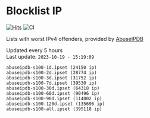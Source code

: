 # Blocklist IP

[![Hits](https://hits.seeyoufarm.com/api/count/incr/badge.svg?url=https%3A%2F%2Fgithub.com%2Fborestad%2Fblocklist-ip%2F&count_bg=%2379C83D&title_bg=%23555555&icon=&icon_color=%23E7E7E7&title=hits&edge_flat=false)](https://hits.seeyoufarm.com)  ![CI](https://img.shields.io/github/workflow/status/borestad/blocklist-ip/CI?style=flat-square)

Lists with worst IPv4 offenders, provided by [AbuseIPDB](https://www.abuseipdb.com/)

<!-- FOOTER-PLACEHOLDER -->
Updated every 5 hours<br>
Last update: `2023-10-19 - 15:19:09`
```
abuseipdb-s100-1d.ipset (24150 ip)
abuseipdb-s100-2d.ipset (28774 ip)
abuseipdb-s100-3d.ipset (31752 ip)
abuseipdb-s100-7d.ipset (39530 ip)
abuseipdb-s100-30d.ipset (64318 ip)
abuseipdb-s100-60d.ipset (90496 ip)
abuseipdb-s100-90d.ipset (114002 ip)
abuseipdb-s100-120d.ipset (135696 ip)
abuseipdb-s100-all.ipset (395118 ip)
```
